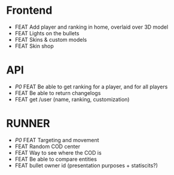 # Frontend

- FEAT Add player and ranking in home, overlaid over 3D model
- FEAT Lights on the bullets
- FEAT Skins & custom models
- FEAT Skin shop

# API

- _P0_ FEAT Be able to get ranking for a player, and for all players
- FEAT Be able to return changelogs
- FEAT get /user (name, ranking, customization)

# RUNNER

- _P0_ FEAT Targeting and movement
- FEAT Random COD center
- FEAT Way to see where the COD is
- FEAT Be able to compare entities
- FEAT bullet owner id (presentation purposes + statiscits?)
